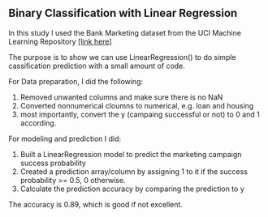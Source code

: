 ## Binary Classification with Linear Regression

In this study I used the Bank Marketing dataset from the UCI Machine Learning Repository [[link here]](https://archive.ics.uci.edu/datasets?skip=0&take=10&sort=desc&orderBy=NumHits&search=&Area=Business)

The purpose is to show we can use LinearRegression() to do simple cassification prediction with a small amount of code.

For Data preparation, I did the following:
1. Removed unwanted columns and make sure there is no NaN
2. Converted nonnumerical cloumns to numerical, e.g. loan and housing
3. most importantly, convert the y (campaing successful or not) to 0 and 1 according.

For modeling and prediction I did:
1. Built a LinearRegression model to predict the marketing campaign success probability
2. Created a prediction array/column by assigning 1 to it if the success probability >= 0.5, 0 otherwise.
3. Calculate the prediction accuracy by comparing the prediction to y

The accuracy is 0.89, which is good if not excellent.
